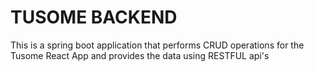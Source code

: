 # TUSOME BACKEND
This is a spring boot application that performs CRUD operations for the Tusome React App and provides the data using RESTFUL api's
